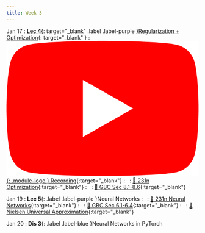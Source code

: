 ```yaml
---
title: Week 3
---
```


Jan 17
: [**Lec 4**](/assets/slides/deeprob_04_regularization_optimization.pdf){: target="_blank" .label .label-purple }[Regularization + Optimization](/assets/slides/deeprob_04_regularization_optimization.pdf){: target="_blank" }
  : [![](/assets/logos/yt_icon_rgb.png){: .module-logo } Recording](https://youtu.be/7nxcUwO-aOs){:target="_blank"}
: &nbsp;
  : [📖 231n Optimization](https://cs231n.github.io/optimization-1/){:target="_blank"}
: &nbsp;
  : [📖 GBC Sec 8.1-8.6](https://www.deeplearningbook.org/contents/optimization.html){:target="_blank"}


Jan 19
: **Lec 5**{: .label .label-purple }Neural Networks
: &nbsp;
  : [📖 231n Neural Networks](https://cs231n.github.io/neural-networks-1/){:target="_blank"}
: &nbsp;
  : [📖 GBC Sec 6.1-6.4](https://www.deeplearningbook.org/contents/mlp.html){:target="_blank"}
: &nbsp;
  : [📖 Nielsen Universal Approximation](http://neuralnetworksanddeeplearning.com/chap4.html){:target="_blank"}

Jan 20
: **Dis 3**{: .label .label-blue }Neural Networks in PyTorch

<!-- 
Oct 8
: **Lab**{: .label .label-purple } [Resizing Arrays](#)

Oct 9
: [Runtime Analysis](#)
  : [8.1](#), [8.2](#), [8.3](#), [8.4](#)
: **HW 2 due**{: .label .label-red }
 -->